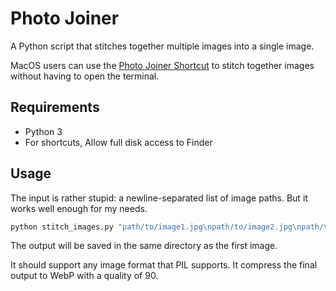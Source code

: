 # Photo Joiner

A Python script that stitches together multiple images into a single image.

MacOS users can use the [Photo Joiner Shortcut](https://www.icloud.com/shortcuts/923386b32c0a458ab1e6405e0fed786f) to stitch together images without having to open the terminal.

## Requirements

-   Python 3
-   For shortcuts, Allow full disk access to Finder

## Usage

The input is rather stupid: a newline-separated list of image paths. But it works well enough for my needs.

```bash
python stitch_images.py "path/to/image1.jpg\npath/to/image2.jpg\npath/to/image3.jpg"
```

The output will be saved in the same directory as the first image.

It should support any image format that PIL supports. It compress the final output to WebP with a quality of 90.
